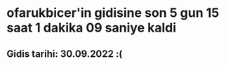 # ofarukbicer'in gidisine son 5 gun 15 saat 1 dakika 09 saniye kaldi

## Gidis tarihi: 30.09.2022 :(